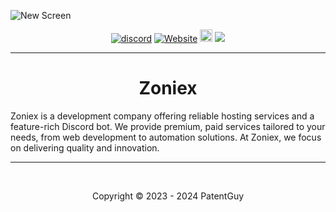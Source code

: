 ![New Screen](https://github.com/user-attachments/assets/bba3da73-afee-4647-8508-e5a1daeaee23)
<p align="center">
  <a href="https://discord.gg/tjX8fVa7b3"><img src="https://img.shields.io/discord/1264480934212927508?color=blue&label=Discord&logo=HolaClient&logoColor=blue" alt="discord" /></a>
  <a href="https://zoniex.me"><img alt="Website" src="https://img.shields.io/website?down_color=lightred&down_message=Offline&label=Website&up_color=blue&up_message=Online&url=https://zoniex.me"></a>
  <a  href="https://github.com/Zoniex-Inc/Zoniex-Beta"><img src="https://img.shields.io/github/stars/Zoniex-Inc/Zoniex-Beta?label=Stars%20%E2%AD%90" height="20"/></a>
  <img src="https://komarev.com/ghpvc/?username=PatentGuyy&color=blue">
</p>

---

<h1 align="center">Zoniex</h1>

Zoniex is a development company offering reliable hosting services and a feature-rich Discord bot. We provide premium, paid services tailored to your needs, from web development to automation solutions. At Zoniex, we focus on delivering quality and innovation.

---

<br>
<p align="center">Copyright © 2023 - 2024 PatentGuy</p>
